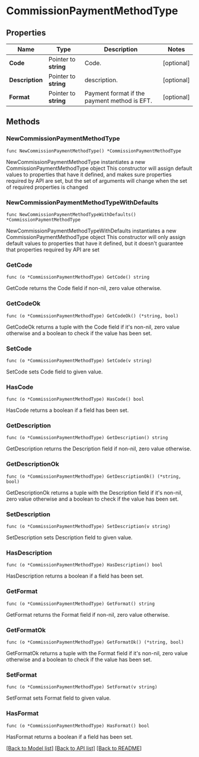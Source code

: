 # CommissionPaymentMethodType

## Properties

Name | Type | Description | Notes
------------ | ------------- | ------------- | -------------
**Code** | Pointer to **string** | Code. | [optional] 
**Description** | Pointer to **string** | description. | [optional] 
**Format** | Pointer to **string** | Payment format if the payment method is EFT. | [optional] 

## Methods

### NewCommissionPaymentMethodType

`func NewCommissionPaymentMethodType() *CommissionPaymentMethodType`

NewCommissionPaymentMethodType instantiates a new CommissionPaymentMethodType object
This constructor will assign default values to properties that have it defined,
and makes sure properties required by API are set, but the set of arguments
will change when the set of required properties is changed

### NewCommissionPaymentMethodTypeWithDefaults

`func NewCommissionPaymentMethodTypeWithDefaults() *CommissionPaymentMethodType`

NewCommissionPaymentMethodTypeWithDefaults instantiates a new CommissionPaymentMethodType object
This constructor will only assign default values to properties that have it defined,
but it doesn't guarantee that properties required by API are set

### GetCode

`func (o *CommissionPaymentMethodType) GetCode() string`

GetCode returns the Code field if non-nil, zero value otherwise.

### GetCodeOk

`func (o *CommissionPaymentMethodType) GetCodeOk() (*string, bool)`

GetCodeOk returns a tuple with the Code field if it's non-nil, zero value otherwise
and a boolean to check if the value has been set.

### SetCode

`func (o *CommissionPaymentMethodType) SetCode(v string)`

SetCode sets Code field to given value.

### HasCode

`func (o *CommissionPaymentMethodType) HasCode() bool`

HasCode returns a boolean if a field has been set.

### GetDescription

`func (o *CommissionPaymentMethodType) GetDescription() string`

GetDescription returns the Description field if non-nil, zero value otherwise.

### GetDescriptionOk

`func (o *CommissionPaymentMethodType) GetDescriptionOk() (*string, bool)`

GetDescriptionOk returns a tuple with the Description field if it's non-nil, zero value otherwise
and a boolean to check if the value has been set.

### SetDescription

`func (o *CommissionPaymentMethodType) SetDescription(v string)`

SetDescription sets Description field to given value.

### HasDescription

`func (o *CommissionPaymentMethodType) HasDescription() bool`

HasDescription returns a boolean if a field has been set.

### GetFormat

`func (o *CommissionPaymentMethodType) GetFormat() string`

GetFormat returns the Format field if non-nil, zero value otherwise.

### GetFormatOk

`func (o *CommissionPaymentMethodType) GetFormatOk() (*string, bool)`

GetFormatOk returns a tuple with the Format field if it's non-nil, zero value otherwise
and a boolean to check if the value has been set.

### SetFormat

`func (o *CommissionPaymentMethodType) SetFormat(v string)`

SetFormat sets Format field to given value.

### HasFormat

`func (o *CommissionPaymentMethodType) HasFormat() bool`

HasFormat returns a boolean if a field has been set.


[[Back to Model list]](../README.md#documentation-for-models) [[Back to API list]](../README.md#documentation-for-api-endpoints) [[Back to README]](../README.md)


